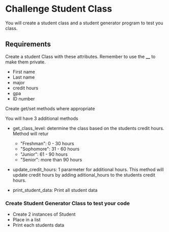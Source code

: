 # Challenge Student Class

You will create a student class and a student generator program to test you class.

## Requirements
Create a student Class with these attributes. Remember to use the **__** to make them private.
- First name
- Last name
- major
- credit hours
- gpa
- ID number

Create get/set methods where appropriate

You will have 3 additional methods

- get_class_level: determine the class based on the students credit hours. Method will retur
  - "Freshman": 0 - 30 hours
  - "Sophomore": 31 - 60 hours
  - "Junior": 61 - 90 hours
  - "Senior": more than 90 hours

- update_credit_hours: 1 pararmeter for additional hours. This method will update credit hours by adding aditional_hours to the students credit hours.
- print_student_data: Print all student data

### Create Student Generator Class to test your code
- Create 2 instances of Student
- Place in a list
- Print each students data





